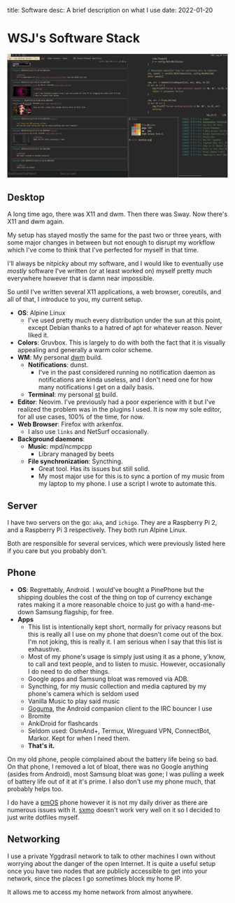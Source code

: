title: Software
desc: A brief description on what I use
date: 2022-01-20

# WSJ's Software Stack

![Current desktop setup](/media/desktop.jpg)

## Desktop

A long time ago, there was X11 and dwm.
Then there was Sway.
Now there's X11 and dwm again.

My setup has stayed mostly the same for the past two or three years, with some
major changes in between but not enough to disrupt my workflow which I've come
to think that I've perfected for myself in that time.

I'll always be nitpicky about my software, and I would like to eventually use
*mostly* software I've written (or at least worked on) myself pretty much
everywhere however that is damn near impossible.

So until I've written several X11 applications, a web browser, coreutils, and
all of that, I introduce to you, my current setup.

- **OS**: Alpine Linux
  - I've used pretty much every distribution under the sun at this point, except
    Debian thanks to a hatred of apt for whatever reason. Never liked it.
- **Colors**: Gruvbox.
  This is largely to do with both the fact that it is visually appealing and
  generally a warm color scheme.
- **WM**: My personal [dwm](https://github.com/KushBlazingJudah/dwm) build.
  - **Notifications**: dunst.
    - I've in the past considered running no notification daemon as
      notifications are kinda useless, and I don't need one for how many
      notifications I get on a daily basis.
  - **Terminal**: my personal [st](https://github.com/KushBlazingJudah/st)
    build.
- **Editor**: Neovim.
  I've previously had a poor experience with it but I've realized the problem
  was in the plugins I used.
  It is now my sole editor, for all use cases, 100% of the time, for now.
- **Web Browser**: Firefox with arkenfox.
  - I also use `links` and NetSurf occasionally.
- **Background daemons**:
  - **Music**: mpd/ncmpcpp
    - Library managed by beets
  - **File synchronization**: Syncthing.
    - Great tool. Has its issues but still solid.
    - My most major use for this is to sync a portion of my music from my laptop
      to my phone. I use a script I wrote to automate this.

## Server

I have two servers on the go: `aka`, and `ichigo`.
They are a Raspberry Pi 2, and a Raspberry Pi 3 respectively.
They both run Alpine Linux.

Both are responsible for several services, which were previously listed here if
you care but you probably don't.

## Phone

- **OS**: Regrettably, Android.
  I would've bought a PinePhone but the shipping doubles the cost of the thing
  on top of currency exchange rates making it a more reasonable choice to just
  go with a hand-me-down Samsung flagship, for free.
- **Apps**
  - This list is intentionally kept short, normally for privacy reasons but this
    is really all I use on my phone that doesn't come out of the box.
    I'm not joking, this is really it. I am serious when I say that this list is
    exhaustive.
  - Most of my phone's usage is simply just using it as a phone, y'know, to call
    and text people, and to listen to music.
    However, occasionally I do need to do other things.
  - Google apps and Samsung bloat was removed via ADB.
  - Syncthing, for my music collection and media captured by my phone's camera
    which is seldom used
  - Vanilla Music to play said music
  - [Goguma](https://sr.ht/~emersion/goguma/), the Android companion client to
    the IRC bouncer I use
  - Bromite
  - AnkiDroid for flashcards
  - Seldom used: OsmAnd+, Termux, Wireguard VPN, ConnectBot, Markor. Kept for
    when I need them.
  - **That's it.**

On my old phone, people complained about the battery life being so bad.
On that phone, I removed a lot of bloat, there was no Google anything (asides
from Android), most Samsung bloat was gone; I was pulling a week of battery life
out of it at it's prime.
I also don't use my phone much, that probably helps too.

I do have a [pmOS](https://postmarketos.org/) phone however it is not my daily
driver as there are numerous issues with it.
[sxmo](https://sxmo.org) doesn't work very well on it so I decided to just write
dotfiles myself.

## Networking

I use a private Yggdrasil network to talk to other machines I own without
worrying about the danger of the open Internet.
It is quite a useful setup once you have two nodes that are publicly accessible
to get into your network, since the places I go sometimes block my home IP.

It allows me to access my home network from almost anywhere.
